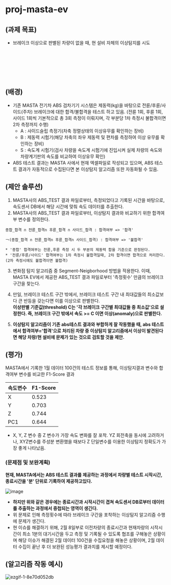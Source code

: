 # proj-masta-ev

  
  
## (과제 목표)
  - 브레이크 이상으로 판별된 차량이 없을 때, 현 설비 자체의 이상탐지를 시도  
<br />
<br />
<br />
<br />
<br />  

## (배경)
  - 기존 MASTA 전기차 ABS 검차기기 시스템은 제동력(kg)을 바탕으로 전륜/후륜/사이드(주차) 브레이크에 대한 합격/불합격을 테스트 하고 있음. (전륜 1회, 후륜 1회, 사이드 1회씩 기본적으로 총 3회 측정이 이뤄지며, 각 부분당 1차 측정시 불합격이면 2차 측정까지 수행)
    - A : 사이드슬립 측정기(차축 정렬상태의 이상유무를 확인하는 장비)
    - B : 제동력 시험기(해당 차축의 좌우 제동력 및 편차를 측정하여 이상 유무를 확인하는 장비)
    - S : 속도계 시험기(검사 차량을 속도계 시험기에 진입시켜 실제 차량의 속도와 차량계기판의 속도를 비교하여 이상유무 확인)
  - ABS 테스트 결과는 MASTA 사에서 현재 엑셀파일로 작성되고 있으며, ABS 테스트 결과가 자동적으로 수집된다면 본 이상탐지 알고리즘 또한 자동화될 수 있음.  
  
  
  
  

## (제안 솔루션)
  1. MASTA사의 ABS_TEST 결과 파일로부터, 측정되었다고 기록된 시간을 바탕으로, 속도센서 DB에서 해당 시간에 맞춰 속도 데이터를 추출한다.
  2. MASTA사의 ABS_TEST 결과 파일로부터, 이상탐지 결과와 비교하기 위한 합격여부 변수를 정의한다.  
  
    종합_합격 ∩ 전륜_합격∩ 후륜_합격 ∩ 사이드_합격 : 합격여부 => '합격'  
    
    ￢(종합_합격 ∩ 전륜_합격∩ 후륜_합격∩ 사이드_합격) : 합격여부 => '불합격'  
    
    * '종합' 합격여부는 전륜,후륜 측정 시 두 부분의 제동력 합을 기준으로 판정된다.
    * '전륜/후륜/사이드' 합격여부는 1차 측정시 불합격일때, 2차 합격이면 합격으로 처리한다.(2차 측정시에도 불합격이면 불합격)
    
  3. 변화점 탐지 알고리즘 중 Segment-Neigborhood 방법을 적용한다. 이때, MASTA EV에서 제공한 ABS_TEST 결과 파일로부터 '측정횟수' 만큼의 브레이크 구간을 찾는다. 
  
  4. 만일, 브레이크 테스트 구간 밖에서, 브레이크 테스트 구간 내 최대값들의 최소값보다 큰 반등을 갖는다면 이를 이상으로 판별한다.  
    **이상판별 기준값(threshold) C는 '각 브레이크 구간별 최대값들 중 최소값'으로 설정한다. 즉, 브레이크 구간 밖에서 속도 >= C 이면 이상(anomaly)으로 판별한다.**
    

  5. **이상탐지 알고리즘이 기존 abs테스트 결과와 부합하게 잘 작동했을 때, abs 테스트에서 합격여부='합격'으로 처리된 차량 중 이상탐지 알고리즘에서 이상이 발견된다면 해당 차량/현 설비에 문제가 있는 것으로 검토할 것을 제안.**
  

  
  

## (평가)
 MASTA에서 기록한 1월 데이터 100건의 테스트 정보를 통해, 이상탐지결과 변수와 합격여부 변수를 비교한 F1-Score 결과
  
| 속도변수 | F1-Score |
| --- | --- |
| X | 0.523 |
| Y | 0.703 |
| Z | 0.744 |
| PC1 | 0.644 |

- X, Y, Z 변수 중 Z 변수가 가장 속도 변화를 잘 포착. YZ 회전축을 동시에 고려하거나, XYZ변수를 주성분 변환했을 때보다 Z 단일변수를 이용한 이상탐지 정확도가 가장 좋게 나타났음.
  
    
  
  

### (문제점 및 보완계획)
**현재, MASTA에서는 ABS 테스트 결과를 제공하는 과정에서 차량별 테스트 시작시간, 종료시간을 '분' 단위로 기록하여 제공하고있다.**

![image](https://user-images.githubusercontent.com/124751879/217473140-a6725070-4854-46c8-92cb-a58cd1231bf1.png)

- **하지만 위와 같은 경우에는 종료시간과 시작시간이 겹쳐 속도센서 DB로부터 데이터를 추출하는 과정에서 중첩되는 영역이 생긴다.**
- 위 문제로 인해 측정횟수에 따라 브레이크 구간을 포착하는 이상탐지 알고리즘 수행에 문제가 생긴다.
- 현 이슈를 해결하기 위해, 2월 8일부로 이전차량의 종료시간과 현재차량의 시작시간이 최소 1분의 대기시간을 두고 측정 및 기록될 수 있도록 협조를 구해놓은 상황이며 해당 이슈가 해결된 2월 데이터 100건을 수집요청을 해놓은 상황이며, 2월 데이터 수집이 끝난 후 더 보완된 성능평가 결과치를 제시할 예정이다.

   
   

##  (알고리즘 작동 예시)  
  
  ![ezgif-1-8e70d052db](https://user-images.githubusercontent.com/124751879/217446105-8c223d7e-fe28-4a76-bed0-b0fc287244a8.gif)

